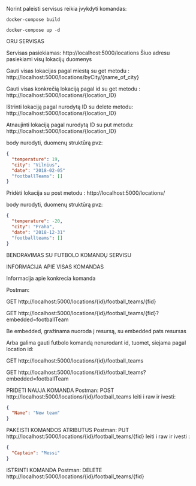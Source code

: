 Norint paleisti servisus reikia įvykdyti komandas:

`docker-compose build`

`docker-compose up -d`

ORU SERVISAS

Servisas pasiekiamas: http://localhost:5000/locations
Šiuo adresu pasiekiami visų lokacijų duomenys

Gauti visas lokacijas pagal miestą su get metodu : http://localhost:5000/locations/byCity/{name_of_city}

Gauti visas konkrečią lokaciją pagal id su get metodu : http://localhost:5000/locations/{location_ID}

Ištrinti lokaciją pagal nurodytą ID su delete metodu: http://localhost:5000/locations/{location_ID}

Atnaujinti lokaciją pagal nurodytą ID su put metodu: http://localhost:5000/locations/{location_ID}


body nurodyti, duomenų struktūrą pvz:
```JSON
{
  "temperature": 19,
  "city": "Vilnius",
  "date": "2018-02-05"
  "footballTeams": []
}
```

Pridėti lokacija su post metodu : http://localhost:5000/locations/ 


body nurodyti, duomenų struktūrą pvz:
```JSON
{
  "temperature": -20,
  "city": "Praha",
  "date": "2018-12-31"
  "footballteams": []
}
```

BENDRAVIMAS SU FUTBOLO KOMANDŲ SERVISU


INFORMACIJA APIE VISAS KOMANDAS

Informacija apie konkrecia komanda

Postman:

GET http://localhost:5000/locations/{id}/football_teams/{fid}

GET http://localhost:5000/locations/{id}/football_teams/{fid}?embedded=footballTeam

Be embedded, gražinama nuoroda į resursą, su embedded pats resursas 

Arba galima gauti futbolo komandą nenurodant id, tuomet, siejama pagal location id:

GET http://localhost:5000/locations/{id}/football_teams

GET http://localhost:5000/locations/{id}/football_teams?embedded=footballTeam


PRIDETI NAUJA KOMANDA
Postman:
POST http://localhost:5000/locations/{id}/football_teams
Ieiti i raw ir ivesti:
```JSON
{
  "Name": "New team"
}
```

PAKEISTI KOMANDOS ATRIBUTUS
Postman:
PUT http://localhost:5000/locations/{id}/football_teams/{fid}
Ieiti i raw ir ivesti :
```JSON
{
  "Captain": "Messi"
}
```

ISTRINTI KOMANDA
Postman:
DELETE http://localhost:5000/locations/{id}/football_teams/{fid}

